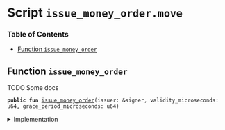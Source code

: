 
<a name="SCRIPT"></a>

# Script `issue_money_order.move`

### Table of Contents

-  [Function `issue_money_order`](#SCRIPT_issue_money_order)



<a name="SCRIPT_issue_money_order"></a>

## Function `issue_money_order`

TODO Some docs


<pre><code><b>public</b> <b>fun</b> <a href="#SCRIPT_issue_money_order">issue_money_order</a>(issuer: &signer, validity_microseconds: u64, grace_period_microseconds: u64)
</code></pre>



<details>
<summary>Implementation</summary>


<pre><code><b>fun</b> <a href="#SCRIPT_issue_money_order">issue_money_order</a>(issuer: &signer,
                      validity_microseconds: u64,
                      grace_period_microseconds: u64,
) {
    <b>let</b> num_batches =
        <a href="../../modules/doc/MoneyOrder.md#0x1_MoneyOrder_issue_money_order">MoneyOrder::issue_money_order</a>(issuer,
                                      validity_microseconds,
                                      grace_period_microseconds);

    <a href="../../modules/doc/Debug.md#0x1_Debug_print">Debug::print</a>&lt;u64&gt;(&num_batches);
}
</code></pre>



</details>
